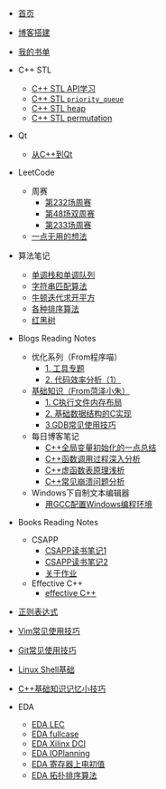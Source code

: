 <!-- docs/_sidebar.md -->

* [首页](/)
* [博客搭建](/blog-build)
* [我的书单](/book-list)

* C++ STL
  * [C++ STL API学习](/src/stl/STL_learning)
  * [C++ STL `priority_queue`](/src/stl/STL_priority_queue)
  * [C++ STL heap](/src/stl/STL_heap)
  * [C++ STL permutation](/src/stl/STL_permutation)

* Qt
  * [从C++到Qt](/src/qt/00_from_cpp_to_qt)

* LeetCode
  * 周赛
    * [第232场周赛](/src/lc/232w)
    * [第48场双周赛](/src/lc/048d)
    * [第233场周赛](/src/lc/233w)
  * [一点无用的想法](/src/lc/useless-00)

* 算法笔记
  * [单调栈和单调队列](src/al/00)
  * [字符串匹配算法](src/al/01)
  * [牛顿迭代求开平方](src/al/02)
  * [各种排序算法](src/al/03)
  * [红黑树](src/al/04)

* Blogs Reading Notes
  * 优化系列（From程序喵）
    * [1. 工具专题](/src/bg/00/00)
    * [2. 代码效率分析（1）](/src/bg/00/01)
  * [基础知识（From菏泽小朱）](https://blog.51cto.com/12138867?s=4)
    * [1. C执行文件内存布局](/src/bg/01/00)
    * [2. 基础数据结构的C实现](/src/bg/01/01)
    * [3.GDB常见使用技巧](/src/bg/01/02)
  * 每日博客笔记
    * [C++全局变量初始化的一点总结](/src/bg/02/00)
    * [C++函数调用过程深入分析](/src/bg/02/01)
    * [C++虚函数表原理浅析](/src/bg/02/02)
    * [C++常见崩溃问题分析](/src/bg/02/03)
  * Windows下自制文本编辑器
    * [用GCC配置Windows编程环境](/src/bg/03/00)

* Books Reading Notes
  * CSAPP
    * [CSAPP读书笔记1](/src/books/csapp/CSAPP_note1)
    * [CSAPP读书笔记2](/src/books/csapp/CSAPP_note2)
    * [关于作业](/src/books/csapp/assignment_0)
  * Effective C++
    * [effective C++](/src/books/effective_cpp/effective_cpp)

* [正则表达式](/regex)
* [Vim常见使用技巧](/vim-use)
* [Git常见使用技巧](/git-use)
* [Linux Shell基础](/linux-shell)
* [C++基础知识记忆小技巧](/cpp-basic-tricks)

* EDA
  * [EDA LEC](/src/eda/EDA_LEC)
  * [EDA fullcase](/src/eda/EDA_fullcase)
  * [EDA Xilinx DCI](/src/eda/EDA_XilinxDCI)
  * [EDA IOPlanning](/src/eda/EDA_IOPlanning)
  * [EDA 寄存器上电初值](/src/eda/EDA_RegsInitVar)
  * [EDA 拓扑排序算法](/src/eda/EDA_TopologicalSorting)
